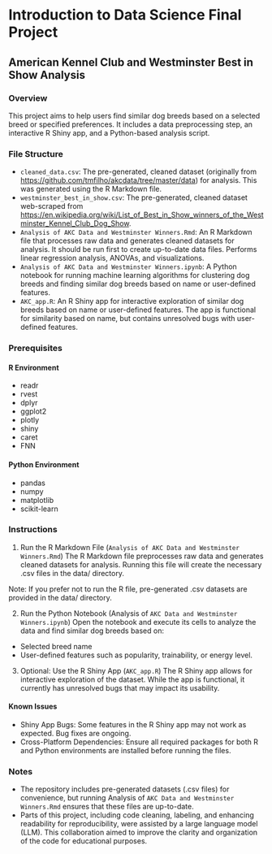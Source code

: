 # Introduction to Data Science Final Project
## American Kennel Club and Westminster Best in Show Analysis
### Overview
This project aims to help users find similar dog breeds based on a selected breed or specified preferences. It includes a data preprocessing step, an interactive R Shiny app, and a Python-based analysis script.

### File Structure
* `cleaned_data.csv`: The pre-generated, cleaned dataset (originally from https://github.com/tmfilho/akcdata/tree/master/data) for analysis. This was generated using the R Markdown file.
* `westminster_best_in_show.csv`: The pre-generated, cleaned dataset web-scraped from https://en.wikipedia.org/wiki/List_of_Best_in_Show_winners_of_the_Westminster_Kennel_Club_Dog_Show.
* `Analysis of AKC Data and Westminster Winners.Rmd`: An R Markdown file that processes raw data and generates cleaned datasets for analysis. It should be run first to create up-to-date data files. Performs linear regression analysis, ANOVAs, and visualizations.
* `Analysis of AKC Data and Westminster Winners.ipynb`: A Python notebook for running machine learning algorithms for clustering dog breeds and finding similar dog breeds based on name or user-defined features.
* `AKC_app.R`: An R Shiny app for interactive exploration of similar dog breeds based on name or user-defined features. The app is functional for similarity based on name, but contains unresolved bugs with user-defined features.

### Prerequisites
#### R Environment
* readr
* rvest
* dplyr
* ggplot2
* plotly
* shiny
* caret
* FNN
#### Python Environment
* pandas
* numpy
* matplotlib
* scikit-learn
### Instructions
1. Run the R Markdown File (`Analysis of AKC Data and Westminster Winners.Rmd`)
The R Markdown file preprocesses raw data and generates cleaned datasets for analysis. Running this file will create the necessary .csv files in the data/ directory.

Note: If you prefer not to run the R file, pre-generated .csv datasets are provided in the data/ directory.

2. Run the Python Notebook (Analysis of `AKC Data and Westminster Winners.ipynb`)
Open the notebook and execute its cells to analyze the data and find similar dog breeds based on:

* Selected breed name
* User-defined features such as popularity, trainability, or energy level.
3. Optional: Use the R Shiny App (`AKC_app.R`)
The R Shiny app allows for interactive exploration of the dataset. While the app is functional, it currently has unresolved bugs that may impact its usability.

#### Known Issues
* Shiny App Bugs: Some features in the R Shiny app may not work as expected. Bug fixes are ongoing.
* Cross-Platform Dependencies: Ensure all required packages for both R and Python environments are installed before running the files.
### Notes
* The repository includes pre-generated datasets (.csv files) for convenience, but running Analysis of `AKC Data and Westminster Winners.Rmd` ensures that these files are up-to-date.
* Parts of this project, including code cleaning, labeling, and enhancing readability for reproducibility, were assisted by a large language model (LLM). This collaboration aimed to improve the clarity and organization of the code for educational purposes.
